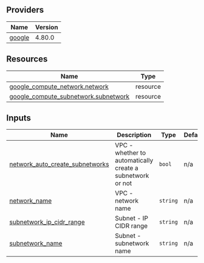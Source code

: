 <!-- BEGIN_TF_DOCS -->


## Providers

| Name | Version |
|------|---------|
| <a name="provider_google"></a> [google](#provider\_google) | 4.80.0 |

## Resources

| Name | Type |
|------|------|
| [google_compute_network.network](https://registry.terraform.io/providers/hashicorp/google/latest/docs/resources/compute_network) | resource |
| [google_compute_subnetwork.subnetwork](https://registry.terraform.io/providers/hashicorp/google/latest/docs/resources/compute_subnetwork) | resource |

## Inputs

| Name | Description | Type | Default | Required |
|------|-------------|------|---------|:--------:|
| <a name="input_network_auto_create_subnetworks"></a> [network\_auto\_create\_subnetworks](#input\_network\_auto\_create\_subnetworks) | VPC - whether to automatically create a subnetwork or not | `bool` | n/a | yes |
| <a name="input_network_name"></a> [network\_name](#input\_network\_name) | VPC - network name | `string` | n/a | yes |
| <a name="input_subnetwork_ip_cidr_range"></a> [subnetwork\_ip\_cidr\_range](#input\_subnetwork\_ip\_cidr\_range) | Subnet - IP CIDR range | `string` | n/a | yes |
| <a name="input_subnetwork_name"></a> [subnetwork\_name](#input\_subnetwork\_name) | Subnet - subnetwork name | `string` | n/a | yes |
<!-- END_TF_DOCS -->
